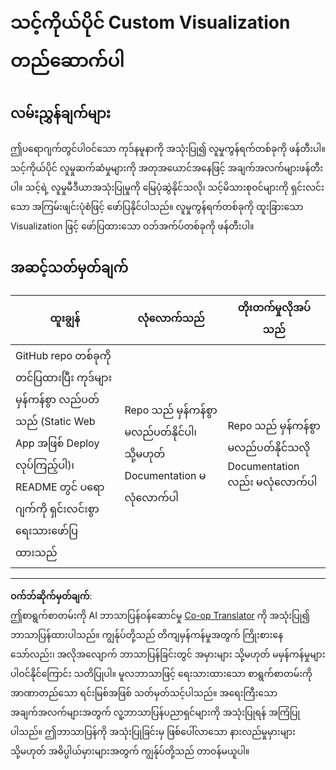 <!--
CO_OP_TRANSLATOR_METADATA:
{
  "original_hash": "e56df4c0f49357e30ac8fc77aa439dd4",
  "translation_date": "2025-08-30T19:08:56+00:00",
  "source_file": "3-Data-Visualization/13-meaningful-visualizations/assignment.md",
  "language_code": "my"
}
-->
# သင့်ကိုယ်ပိုင် Custom Visualization တည်ဆောက်ပါ

## လမ်းညွှန်ချက်များ

ဤပရောဂျက်တွင်ပါဝင်သော ကုဒ်နမူနာကို အသုံးပြု၍ လူမှုကွန်ရက်တစ်ခုကို ဖန်တီးပါ။ သင့်ကိုယ်ပိုင် လူမှုဆက်ဆံမှုများကို အတုအယောင်အနေဖြင့် အချက်အလက်များဖန်တီးပါ။ သင့်ရဲ့ လူမှုမီဒီယာအသုံးပြုမှုကို မြေပုံဆွဲနိုင်သလို၊ သင့်မိသားစုဝင်များကို ရှင်းလင်းသော အကြမ်းဖျင်းပုံစံဖြင့် ဖော်ပြနိုင်ပါသည်။ လူမှုကွန်ရက်တစ်ခုကို ထူးခြားသော Visualization ဖြင့် ဖော်ပြထားသော ဝဘ်အက်ပ်တစ်ခုကို ဖန်တီးပါ။

## အဆင့်သတ်မှတ်ချက်

ထူးချွန် | လုံလောက်သည် | တိုးတက်မှုလိုအပ်သည်
--- | --- | --- |
GitHub repo တစ်ခုကို တင်ပြထားပြီး ကုဒ်များမှန်ကန်စွာ လည်ပတ်သည် (Static Web App အဖြစ် Deploy လုပ်ကြည့်ပါ)၊ README တွင် ပရောဂျက်ကို ရှင်းလင်းစွာ ရေးသားဖော်ပြထားသည် | Repo သည် မှန်ကန်စွာ မလည်ပတ်နိုင်ပါ၊ သို့မဟုတ် Documentation မလုံလောက်ပါ | Repo သည် မှန်ကန်စွာ မလည်ပတ်နိုင်သလို Documentation လည်း မလုံလောက်ပါ

---

**ဝက်ဘ်ဆိုက်မှတ်ချက်**:  
ဤစာရွက်စာတမ်းကို AI ဘာသာပြန်ဝန်ဆောင်မှု [Co-op Translator](https://github.com/Azure/co-op-translator) ကို အသုံးပြု၍ ဘာသာပြန်ထားပါသည်။ ကျွန်ုပ်တို့သည် တိကျမှန်ကန်မှုအတွက် ကြိုးစားနေသော်လည်း၊ အလိုအလျောက် ဘာသာပြန်ခြင်းတွင် အမှားများ သို့မဟုတ် မမှန်ကန်မှုများ ပါဝင်နိုင်ကြောင်း သတိပြုပါ။ မူလဘာသာဖြင့် ရေးသားထားသော စာရွက်စာတမ်းကို အာဏာတည်သော ရင်းမြစ်အဖြစ် သတ်မှတ်သင့်ပါသည်။ အရေးကြီးသော အချက်အလက်များအတွက် လူ့ဘာသာပြန်ပညာရှင်များကို အသုံးပြုရန် အကြံပြုပါသည်။ ဤဘာသာပြန်ကို အသုံးပြုခြင်းမှ ဖြစ်ပေါ်လာသော နားလည်မှုမှားများ သို့မဟုတ် အဓိပ္ပါယ်မှားများအတွက် ကျွန်ုပ်တို့သည် တာဝန်မယူပါ။